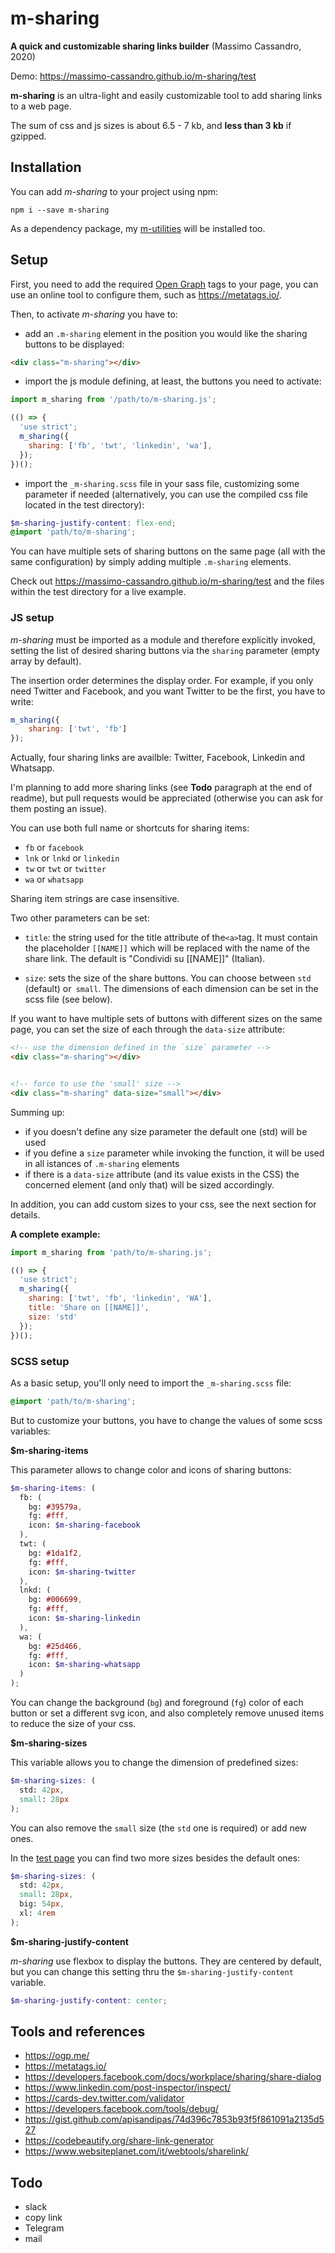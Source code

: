 # m-sharing

**A quick and customizable sharing links builder** 
(Massimo Cassandro, 2020)

Demo: <https://massimo-cassandro.github.io/m-sharing/test>

**m-sharing** is an ultra-light and easily customizable tool to add sharing links to a web page.

The sum of css and js sizes is about 6.5 - 7 kb, and **less than 3 kb** if gzipped.

## Installation

You can add *m-sharing* to your project using npm:

```shell
npm i --save m-sharing
```

As a dependency package, my [m-utilities](https://github.com/massimo-cassandro/m-utilities) will be installed too.

## Setup

First, you need to add the required [Open Graph](https://ogp.me/) tags to your page, you can use an online tool to configure them, such as <https://metatags.io/>.


Then, to activate *m-sharing* you have to:

* add an `.m-sharing` element in the position you would like the sharing buttons to be displayed:

```html
<div class="m-sharing"></div>
```

* import the js module defining, at least, the buttons you need to activate:

```js
import m_sharing from '/path/to/m-sharing.js';

(() => {
  'use strict';
  m_sharing({
    sharing: ['fb', 'twt', 'linkedin', 'wa'],
  });
})();
```

* import the `_m-sharing.scss` file in your sass file, customizing some parameter if needed (alternatively, you can use the compiled css file located in the test directory):

```scss
$m-sharing-justify-content: flex-end;
@import 'path/to/m-sharing';
```

You can have multiple sets of sharing buttons on the same page (all with the same configuration) by simply adding multiple `.m-sharing` elements.

Check out <https://massimo-cassandro.github.io/m-sharing/test> and the files within the test directory for a live example.


### JS setup

*m-sharing* must be imported as a module and therefore explicitly invoked, setting the list of desired sharing buttons via the `sharing` parameter (empty array by default).

The insertion order determines the display order. For example, if you only need Twitter and Facebook, and you want Twitter to be the first, you have to write:

```js
m_sharing({
    sharing: ['twt', 'fb']
});
```

Actually, four sharing links are availble: Twitter, Facebook, Linkedin and Whatsapp. 

I'm planning to add more sharing links (see **Todo** paragraph at the end of readme), but pull requests would be appreciated (otherwise you can ask for them posting an issue).

You can use both full name or shortcuts for sharing items:

* `fb` or `facebook`
* `lnk` or `lnkd` or `linkedin`
* `tw` or `twt` or `twitter`
* `wa` or `whatsapp`

Sharing item strings are case insensitive.

Two other parameters can be set:

* `title`: the string used for the title attribute of the` <a> `tag. It must contain the placeholder `[[NAME]]` which will be replaced with the name of the share link. The default is "Condividi su [[NAME]]" (Italian).

* `size`: sets the size of the share buttons. You can choose between `std` (default) or` small`. The dimensions of each dimension can be set in the scss file (see below).

If you want to have multiple sets of buttons with different sizes on the same page, you can set the size of each through the `data-size` attribute:

```html
<!-- use the dimension defined in the `size` parameter -->
<div class="m-sharing"></div> 


<!-- force to use the 'small' size -->
<div class="m-sharing" data-size="small"></div> 
```

Summing up:

* if you doesn't define any size parameter the default one (std) will be used
* if you define a `size` parameter while invoking the function, it will be used in all istances of `.m-sharing` elements
* if there is a `data-size` attribute (and its value exists in the CSS) the concerned element (and only that) will be sized accordingly.

In addition, you can add custom sizes to your css, see the next section for details.


**A complete example:**

```js
import m_sharing from 'path/to/m-sharing.js';

(() => {
  'use strict';
  m_sharing({
    sharing: ['twt', 'fb', 'linkedin', 'WA'],
    title: 'Share on [[NAME]]',
    size: 'std'
  });
})();
```

### SCSS setup

As a basic setup, you'll only need to import the `_m-sharing.scss` file:

```scss
@import 'path/to/m-sharing';
```

But to customize your buttons, you have to change the values of some scss variables:

**$m-sharing-items**

This parameter allows to change color and icons of sharing buttons:

```scss
$m-sharing-items: (
  fb: (
    bg: #39579a,
    fg: #fff,
    icon: $m-sharing-facebook
  ),
  twt: (
    bg: #1da1f2,
    fg: #fff,
    icon: $m-sharing-twitter
  ),
  lnkd: (
    bg: #006699,
    fg: #fff,
    icon: $m-sharing-linkedin
  ),
  wa: (
    bg: #25d466,
    fg: #fff,
    icon: $m-sharing-whatsapp
  )
);
```

You can change the background (`bg`) and foreground (`fg`) color of each button or set a different svg icon, and also completely remove unused items to reduce the size of your css.

**$m-sharing-sizes**

This variable allows you to change the dimension of predefined sizes:

```scss
$m-sharing-sizes: (
  std: 42px,
  small: 28px
);
```

You can also remove the `small` size (the `std` one is required) or add new ones.

In the [test page](https://massimo-cassandro.github.io/m-sharing/test) you can find two more sizes besides the default ones:

```scss
$m-sharing-sizes: (
  std: 42px,
  small: 28px,
  big: 54px,
  xl: 4rem
);
```

**$m-sharing-justify-content**

*m-sharing* use flexbox to display the buttons. They are centered by default, but you can change this setting thru the `$m-sharing-justify-content` variable.

```scss
$m-sharing-justify-content: center;
```


## Tools and references

* <https://ogp.me/>
* <https://metatags.io/>
* <https://developers.facebook.com/docs/workplace/sharing/share-dialog>
* <https://www.linkedin.com/post-inspector/inspect/>
* <https://cards-dev.twitter.com/validator>
* <https://developers.facebook.com/tools/debug/>
* <https://gist.github.com/apisandipas/74d396c7853b93f5f861091a2135d527>
* <https://codebeautify.org/share-link-generator>
* <https://www.websiteplanet.com/it/webtools/sharelink/>


## Todo
* slack
* copy link
* Telegram
* mail
